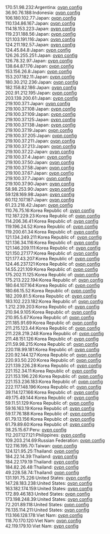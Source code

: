 170.51.98.232:Argentina: [ovpn config](vpn/170_51_98_232.ovpn)  
36.90.76.188:Indonesia: [ovpn config](vpn/36_90_76_188.ovpn)  
106.180.102.77:Japan: [ovpn config](vpn/106_180_102_77.ovpn)  
110.134.86.167:Japan: [ovpn config](vpn/110_134_86_167.ovpn)  
114.18.153.223:Japan: [ovpn config](vpn/114_18_153_223.ovpn)  
119.231.188.56:Japan: [ovpn config](vpn/119_231_188_56.ovpn)  
121.103.191.116:Japan: [ovpn config](vpn/121_103_191_116.ovpn)  
124.211.192.57:Japan: [ovpn config](vpn/124_211_192_57.ovpn)  
124.45.84.8:Japan: [ovpn config](vpn/124_45_84_8.ovpn)  
126.26.255.251:Japan: [ovpn config](vpn/126_26_255_251.ovpn)  
126.78.32.97:Japan: [ovpn config](vpn/126_78_32_97.ovpn)  
138.64.87.176:Japan: [ovpn config](vpn/138_64_87_176.ovpn)  
153.156.26.8:Japan: [ovpn config](vpn/153_156_26_8.ovpn)  
153.207.182.11:Japan: [ovpn config](vpn/153_207_182_11.ovpn)  
180.30.212.236:Japan: [ovpn config](vpn/180_30_212_236.ovpn)  
182.158.82.186:Japan: [ovpn config](vpn/182_158_82_186.ovpn)  
202.91.212.195:Japan: [ovpn config](vpn/202_91_212_195.ovpn)  
203.139.200.61:Japan: [ovpn config](vpn/203_139_200_61.ovpn)  
219.100.37.1:Japan: [ovpn config](vpn/219_100_37_1.ovpn)  
219.100.37.108:Japan: [ovpn config](vpn/219_100_37_108.ovpn)  
219.100.37.109:Japan: [ovpn config](vpn/219_100_37_109.ovpn)  
219.100.37.125:Japan: [ovpn config](vpn/219_100_37_125.ovpn)  
219.100.37.138:Japan: [ovpn config](vpn/219_100_37_138.ovpn)  
219.100.37.19:Japan: [ovpn config](vpn/219_100_37_19.ovpn)  
219.100.37.205:Japan: [ovpn config](vpn/219_100_37_205.ovpn)  
219.100.37.211:Japan: [ovpn config](vpn/219_100_37_211.ovpn)  
219.100.37.213:Japan: [ovpn config](vpn/219_100_37_213.ovpn)  
219.100.37.22:Japan: [ovpn config](vpn/219_100_37_22.ovpn)  
219.100.37.4:Japan: [ovpn config](vpn/219_100_37_4.ovpn)  
219.100.37.50:Japan: [ovpn config](vpn/219_100_37_50.ovpn)  
219.100.37.58:Japan: [ovpn config](vpn/219_100_37_58.ovpn)  
219.100.37.67:Japan: [ovpn config](vpn/219_100_37_67.ovpn)  
219.100.37.7:Japan: [ovpn config](vpn/219_100_37_7.ovpn)  
219.100.37.90:Japan: [ovpn config](vpn/219_100_37_90.ovpn)  
58.98.253.90:Japan: [ovpn config](vpn/58_98_253_90.ovpn)  
59.128.169.98:Japan: [ovpn config](vpn/59_128_169_98.ovpn)  
60.112.107.187:Japan: [ovpn config](vpn/60_112_107_187.ovpn)  
61.23.218.42:Japan: [ovpn config](vpn/61_23_218_42.ovpn)  
110.76.75.16:Korea Republic of: [ovpn config](vpn/110_76_75_16.ovpn)  
112.187.229.23:Korea Republic of: [ovpn config](vpn/112_187_229_23.ovpn)  
114.206.36.41:Korea Republic of: [ovpn config](vpn/114_206_36_41.ovpn)  
119.196.24.52:Korea Republic of: [ovpn config](vpn/119_196_24_52.ovpn)  
119.200.61.34:Korea Republic of: [ovpn config](vpn/119_200_61_34.ovpn)  
121.134.249.211:Korea Republic of: [ovpn config](vpn/121_134_249_211.ovpn)  
121.136.34.116:Korea Republic of: [ovpn config](vpn/121_136_34_116.ovpn)  
121.146.209.111:Korea Republic of: [ovpn config](vpn/121_146_209_111.ovpn)  
121.150.27.177:Korea Republic of: [ovpn config](vpn/121_150_27_177.ovpn)  
121.177.43.207:Korea Republic of: [ovpn config](vpn/121_177_43_207.ovpn)  
124.46.237.121:Korea Republic of: [ovpn config](vpn/124_46_237_121.ovpn)  
14.55.221.109:Korea Republic of: [ovpn config](vpn/14_55_221_109.ovpn)  
175.202.11.125:Korea Republic of: [ovpn config](vpn/175_202_11_125.ovpn)  
175.213.222.194:Korea Republic of: [ovpn config](vpn/175_213_222_194.ovpn)  
180.64.107.164:Korea Republic of: [ovpn config](vpn/180_64_107_164.ovpn)  
180.66.15.52:Korea Republic of: [ovpn config](vpn/180_66_15_52.ovpn)  
182.209.81.5:Korea Republic of: [ovpn config](vpn/182_209_81_5.ovpn)  
183.102.223.182:Korea Republic of: [ovpn config](vpn/183_102_223_182.ovpn)  
1.212.239.203:Korea Republic of: [ovpn config](vpn/1_212_239_203.ovpn)  
210.94.9.105:Korea Republic of: [ovpn config](vpn/210_94_9_105.ovpn)  
210.95.5.67:Korea Republic of: [ovpn config](vpn/210_95_5_67.ovpn)  
211.185.91.69:Korea Republic of: [ovpn config](vpn/211_185_91_69.ovpn)  
211.215.123.44:Korea Republic of: [ovpn config](vpn/211_215_123_44.ovpn)  
211.228.219.248:Korea Republic of: [ovpn config](vpn/211_228_219_248.ovpn)  
211.48.151.126:Korea Republic of: [ovpn config](vpn/211_48_151_126.ovpn)  
211.59.98.215:Korea Republic of: [ovpn config](vpn/211_59_98_215.ovpn)  
220.118.99.181:Korea Republic of: [ovpn config](vpn/220_118_99_181.ovpn)  
220.92.144.127:Korea Republic of: [ovpn config](vpn/220_92_144_127.ovpn)  
220.93.50.220:Korea Republic of: [ovpn config](vpn/220_93_50_220.ovpn)  
221.139.226.28:Korea Republic of: [ovpn config](vpn/221_139_226_28.ovpn)  
221.152.34.11:Korea Republic of: [ovpn config](vpn/221_152_34_11.ovpn)  
221.153.196.226:Korea Republic of: [ovpn config](vpn/221_153_196_226.ovpn)  
221.153.236.183:Korea Republic of: [ovpn config](vpn/221_153_236_183.ovpn)  
222.117.148.196:Korea Republic of: [ovpn config](vpn/222_117_148_196.ovpn)  
39.114.127.166:Korea Republic of: [ovpn config](vpn/39_114_127_166.ovpn)  
49.175.49.144:Korea Republic of: [ovpn config](vpn/49_175_49_144.ovpn)  
59.11.51.129:Korea Republic of: [ovpn config](vpn/59_11_51_129.ovpn)  
59.16.163.19:Korea Republic of: [ovpn config](vpn/59_16_163_19.ovpn)  
59.17.76.188:Korea Republic of: [ovpn config](vpn/59_17_76_188.ovpn)  
61.79.13.156:Korea Republic of: [ovpn config](vpn/61_79_13_156.ovpn)  
61.79.89.60:Korea Republic of: [ovpn config](vpn/61_79_89_60.ovpn)  
38.25.15.67:Peru: [ovpn config](vpn/38_25_15_67.ovpn)  
112.207.127.121:Philippines: [ovpn config](vpn/112_207_127_121.ovpn)  
109.203.214.69:Russian Federation: [ovpn config](vpn/109_203_214_69.ovpn)  
122.116.195.70:Taiwan: [ovpn config](vpn/122_116_195_70.ovpn)  
124.121.95.25:Thailand: [ovpn config](vpn/124_121_95_25.ovpn)  
184.22.14.39:Thailand: [ovpn config](vpn/184_22_14_39.ovpn)  
184.22.179.19:Thailand: [ovpn config](vpn/184_22_179_19.ovpn)  
184.82.26.48:Thailand: [ovpn config](vpn/184_82_26_48.ovpn)  
49.228.58.74:Thailand: [ovpn config](vpn/49_228_58_74.ovpn)  
131.191.75.226:United States: [ovpn config](vpn/131_191_75_226.ovpn)  
147.28.183.238:United States: [ovpn config](vpn/147_28_183_238.ovpn)  
163.182.174.159:United States: [ovpn config](vpn/163_182_174_159.ovpn)  
172.89.46.183:United States: [ovpn config](vpn/172_89_46_183.ovpn)  
173.198.248.39:United States: [ovpn config](vpn/173_198_248_39.ovpn)  
72.201.89.118:United States: [ovpn config](vpn/72_201_89_118.ovpn)  
76.135.114.211:United States: [ovpn config](vpn/76_135_114_211.ovpn)  
113.166.128.178:Viet Nam: [ovpn config](vpn/113_166_128_178.ovpn)  
118.70.170.120:Viet Nam: [ovpn config](vpn/118_70_170_120.ovpn)  
42.119.179.10:Viet Nam: [ovpn config](vpn/42_119_179_10.ovpn)  
